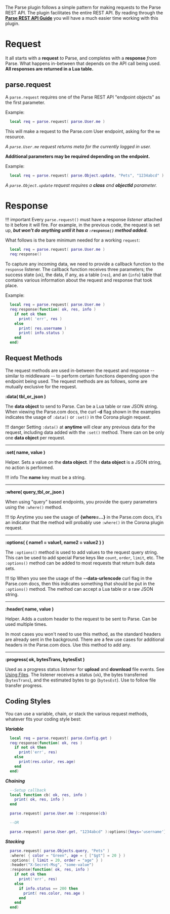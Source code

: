 The Parse plugin follows a simple pattern for making requests to the Parse REST API. The plugin facilitates the entire REST API. By reading through the [__Parse REST API Guide__](https://www.parse.com/docs/rest/guide) you will have a much easier time working with this plugin.

# Request

It all starts with a __request__ *to* Parse, and completes with a __response__ *from* Parse. What happens in-between that depends on the API call being used.  __All responses are returned in a Lua table.__

## parse.request

A `parse.request` requires one of the Parse REST API "endpoint objects" as the first parameter.

Example:

```lua
  local req = parse.request( parse.User.me )
```

This will make a request to the Parse.com User endpoint, asking for the `me` resource.

*A `parse.User.me` request returns meta for the currently logged in user.*

__Additional parameters may be required depending on the endpoint.__

Example:

```lua
  local req = parse.request( parse.Object.update, "Pets", "1234abcd" )
```

*A `parse.Object.update` request requires a __class__ and __objectId__ parameter.*

# Response

!!! important
    Every `parse.request()` must have a response *listener* attached to it before it will fire. For example, in the previous code, the request is set up, ___but won't do anything until it has a `:response()` method added.___

What follows is the bare minimum needed for a working `request`:

```lua
  local req = parse.request( parse.User.me )
  req:response()
```

To capture any incoming data, we need to provide a callback function to the `response` listener. The callback function receives three parameters; the success state (`ok`), the data, if any, as a table (`res`), and an (`info`) table that contains various information about the request and response that took place.

Example:

```lua
  local req = parse.request( parse.User.me )
  req:response(function( ok, res, info )
    if not ok then
      print( 'err', res )
    else
      print( res.username )
      print( info.status )
    end
  end)
```

## Request Methods

The request methods are used in-between the request and response -- similar to middleware -- to perform certain functions depending upon the endpoint being used. The request methods are as follows, some are mutually exclusive for the request.

__:data( tbl_or_json )__

The __data object__ to send to Parse. Can be a Lua table or raw JSON string. When viewing the Parse.com docs, the curl __-d__ flag shown in the examples indicates the usage of `:data()` or `:set()` in the Corona plugin request.

!!! danger
    Setting `:data()` at __anytime__ will clear any previous data for the request, including data added with the `:set()` method. There can on be only one __data object__ per request.

---

__:set( name, value )__

Helper. Sets a value on the __data object__. If the __data object__ is a JSON string, no action is performed.

!!! info
    The __name__ key must be a string.

---

__:where( query_tbl_or_json )__

When using "query" based endpoints, you provide the query parameters using the `:where()` method.

!!! tip
    Anytime you see the usage of __{where=...}__ in the Parse.com docs, it's an indicator that the method will probably use `:where()` in the Corona plugin request.

---

__:options( { name1 = value1, name2 = value2 } )__

The `:options()` method is used to add values to the request query string. This can be used to add special Parse keys like `count`, `order`, `limit`, etc. The `:options()` method can be added to most requests that return bulk data sets.

!!! tip
    When you see the usage of the __--data-urlencode__ curl flag in the Parse.com docs, then this indicates something that should be put in the `:options()` method. The method can accept a Lua table or a raw JSON string.

---

__:header( name, value )__

Helper. Adds a custom header to the request to be sent to Parse. Can be used multiple times.

In most cases you won't need to use this method, as the standard headers are already sent in the background. There are a few use cases for additional headers in the Parse.com docs. Use this method to add any.

---

__:progress( ok, bytesTrans, bytesEst )__

Used as a progress status *listener* for __upload__ and __download__ file events. See [Using Files](CH5_Usage.md). The listener receives a status (`ok`), the bytes transferred (`bytesTrans`), and the estimated bytes to go (`bytesEst`). Use to follow file transfer progress.

## Coding Styles

You can use a variable, chain, or stack the various request methods, whatever fits your coding style best:

___Variable___

```lua
  local req = parse.request( parse.Config.get )
  req:response(function( ok, res )
    if not ok then
      print('err', res)
    else
      print(res.color, res.age)
    end
  end)
```

___Chaining___

```lua
  --Setup callback
  local function cb( ok, res, info )
    print( ok, res, info )
  end

  parse.request( parse.User.me ):response(cb)

  --OR

  parse.request( parse.User.get, "1234abcd" ):options({keys='username'}):response(cb)
```

___Stacking___

```lua
  parse.request( parse.Objects.query, "Pets" )
  :where( { color = "Green", age = { ["$gt"] = 20 } )
  :options( { limit = 20, order = "age" } )
  :header("X-Secret-Msg", "some-value")
  :response(function( ok, res, info )
    if not ok then
      print('err', res)
    else
      if info.status == 200 then
        print( res.color, res.age )
      end
    end
  end)
```
